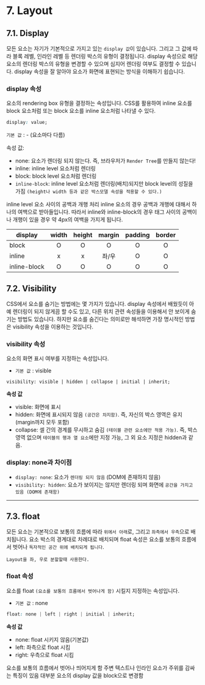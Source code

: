# 7. Layout
## 7.1. Display
모든 요소는 자기가 기본적으로 가지고 있는 `display 값`이 있습니다. 그리고 그 값에 따라 블록 레벨, 인라인 레벨 등 렌더링 박스의 유형이 결정됩니다.
display 속성으로 해당 요소의 렌더링 박스의 유형을 변경할 수 있으며 심지어 렌더링 여부도 결정할 수 있습니다.
display 속성을 잘 알아야 요소가 화면에 표현되는 방식을 이해하기 쉽습니다.
### display 속성
요소의 rendering box 유형을 결정하는 속성입니다. CSS를 활용하여 inline 요소를 block 요소처럼 또는 block 요소를 inline 요소처럼 나타낼 수 있다.
```css
display: value;
```

`기본 값` : - (요소마다 다름)

속성 값: 

- none: 요소가 렌더링 되지 않는다. 즉, 브라우저가 `Render Tree`를 만들지 않는다! 
- inline: inline level 요소처럼 렌더링
- block: block level 요소처럼 렌더링
- `inline-block`: inline level 요소처럼 렌더링(배치)되지만 block level의 성질을 가짐 `(height나 width 등과 같은 박스모델 속성을 적용할 수 있다.)`
 
inline level 요소 사이의 공백과 개행 처리 inline 요소의 경우 공백과 개행에 대해서 하나의 여백으로 받아들입니다. 따라서 inline와 inline-block의 경우 태그 사이의 공백이나 개행이 있을 경우 약 4px의 여백을 가지게 됩니다.
 
| display       | width | height | margin | padding | border |
| ------------- |:-----:| :----: | :----: | :-----: | :----: |
| block         |   O   |    O   |    O   |    O    |    O   |
| inline        |   x   |    x   |  좌/우  |    O    |    O   |
| inline-block  |   O   |    O   |    O   |    O    |    O   |

 ## 7.2. Visibility
CSS에서 요소를 숨기는 방법에는 몇 가지가 있습니다. display 속성에서 배웠듯이 아예 렌더링이 되지 않게끔 할 수도 있고, 다른 위치 관련 속성들을 이용해서 안 보이게 숨기는 방법도 있습니다. 하지만 요소를 숨긴다는 의미로만 해석하면 가장 명시적인 방법은 visibility 속성을 이용하는 것입니다.

### visibility 속성
요소의 화면 표시 여부를 지정하는 속성입니다. 
- `기본 값` : visible 
```csss
visibility: visible | hidden | collapse | initial | inherit;
```
**속성 값**
- visible: 화면에 표시
- hidden: 화면에 표시되지 않음 `(공간은 차지함)`. 즉, 자신의 박스 영역은 유지(margin까지 모두 포함)
- collapse: 셀 간의 경계를 무시하고 숨김 `(테이블 관련 요소에만 적용 가능)`. 즉, 박스영역 없으며 `테이블의 행과 열 요소`에만 지정 가능, 그 외 요소 지정은 hidden과 같음.

### display: none과 차이점
- `display: none`: 요소가 `렌더링 되지 않음` (DOM에 존재하지 않음)
- `visibility: hidden`: 요소가 보이지는 않지만 렌더링 되며 화면에 `공간을 가지고 있음 (DOM에 존재함)`

<hr>

## 7.3. float
모든 요소는 기본적으로 보통의 흐름에 따라 `위에서 아래`로, 그리고 `좌측에서 우측`으로 배치됩니다.
요소 박스의 경계대로 차례대로 배치되며 float 속성은 요소를 보통의 흐름에서 벗어나 `독자적인 공간 위에 배치되게 됩니다`.

`Layout을 좌, 우로 분할할때 사용한다.`

### float 속성
요소를 float `(요소를 보통의 흐름에서 벗어나게 함)` 시킬지 지정하는 속성입니다.
- `기본 값` : none
```css
float: none | left | right | initial | inherit;
```
**속성 값**
- none: float 시키지 않음(기본값)
- left: 좌측으로 float 시킴
- right: 우측으로 float 시킴

요소를 보통의 흐름에서 벗어나 띄어지게 함
주변 텍스트나 인라인 요소가 주위를 감싸는 특징이 있음
대부분 요소의 display 값을 block으로 변경함
